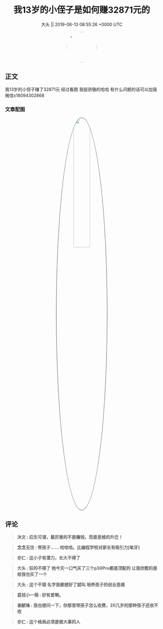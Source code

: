 <h1 align="center">我13岁的小侄子是如何赚32871元的 </h1>




<p align="center">
    <a>大头 || 2019-06-13 08:55:26 &#43;0000 UTC</a>
</p>

<div align="center">
    <img src="https://images.zsxq.com/FtGnlPzGsznZF1QzquIwJrcTuhd5?e=1590940799&amp;token=kIxbL07-8jAj8w1n4s9zv64FuZZNEATmlU_Vm6zD:zut23eJGfJOuyvsXXIAm9SeqqLI=" width="100" height="100" style="border:1px solid;border-radius:50%; color:#ffffff"/>
</div>




## 正文

<div>
我13岁的小侄子赚了32871元 经过看图 我挺骄傲的哈哈 有什么问题的话可以加我微信x18094302868
</div>

### 文章配图

<div class="image" align="center">

<img src="https://images.zsxq.com/FvDub--OLh_wO0H0CMCLUk3lKK7K?imageMogr2/auto-orient/thumbnail/800x/format/jpg/blur/1x0/quality/75&amp;e=1590940799&amp;token=kIxbL07-8jAj8w1n4s9zv64FuZZNEATmlU_Vm6zD:liNGUZZJ1v_gIjWdsl0aY8ys8hI=" width="33%" height="33%" style="border:1px solid;border-radius:50%; color:#3c3f41"/>

</div>


## 评论

<div align="left">
<div>

<blockquote >
<span> <strong>沐文 : 后生可谓，最厉害的不是赚钱，而是思维的升迁！ </strong></span>
</blockquote>

<blockquote >
<span> <strong>念念无住 : 带孩子…… 哈哈哈。比编程学校对家长有吸引力[呲牙] </strong></span>
</blockquote>

<blockquote >
<span> <strong>亦仁 : 这小子有潜力，长大不得了 </strong></span>
</blockquote>

<blockquote >
<span> <strong>大头 : 狂的不得了 他今天一口气买了三个p30Pro都是顶配的 让我欣慰的是给我也买了一个 </strong></span>
</blockquote>

<blockquote >
<span> <strong>大头 : 这个不错 名字我都想好了就叫 培养孩子的创业思维 </strong></span>
</blockquote>

<blockquote >
<span> <strong>荔枝小一萌 : 好有爱啊。 </strong></span>
</blockquote>

<blockquote >
<span> <strong>谢献锋 : 我也想问一下，你那里带孩子怎么收费，20几岁的那种孩子还收不收 </strong></span>
</blockquote>

<blockquote >
<span> <strong>亦仁 : 这个格局必须是做大事的人 </strong></span>
</blockquote>

</div>
</div>